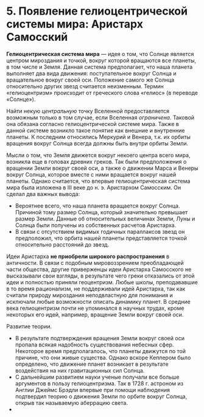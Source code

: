 # 5. Появление гелиоцентрической системы мира: Аристарх Самосский

**Гелиоцентрическая система мира** — идея о том, что Солнце является центром мироздания и точкой, вокруг которой вращаются все планеты, в том числе и Земля. Данная система предполагает, что наша планета выполняет два вида движения: поступательное вокруг Солнца и вращательное вокруг своей оси. Положение самого же Солнца относительно других звезд считается неизменным. Термин «гелиоцентризм» происходит от греческого слова «гелиос» (в переводе «Солнце»).

Найти некую *центральную* точку Вселенной предоставляется возможным только в том случае, если Вселенная *ограничена*. Таковой она обязана согласно гелиоцентрической системе мира. Также в данной системе возникло такое понятие как внешние и внутренние планеты. К последним относились Меркурий и Венера, т.к. их орбиты вращения вокруг Солнца всегда должны быть внутри орбиты Земли.

Мысли о том, что Земля движется вокруг некоего центра всего мира, возникла еще в головах древних греков. Так были предположения о вращении Земли вокруг своей оси, а также о движении Марса и Венеры вокруг Солнца, которое вместе с ними вращается вокруг нашей планеты. Однако считается, что впервые гелиоцентрическая система мира была изложена в III веке до н. э. Аристархом Самосским. Он сделал два важных вывода:
- Вероятнее всего, что наша планета вращается вокруг Солнца. Причиной тому размер Солнца, который значительно превышает размер Земли. Данные об относительных величинах Земли, Луны и Солнца были получены из собственных расчетов Аристарха.
- В связи с отсутствием видимых годичных параллаксов звезд он предположил, что орбита нашей планеты представляется точкой относительно расстояний до звезд.

Идеи Аристарха **не приобрели широкого распространения** в античности. В связи с подобным мировоззрением преобладающей части общества, другие приверженцы идеи Аристарха Самосского не высказывали свои взгляды, в результате чего греки отказались от этой идеи и полностью приняли геоцентризм. Любые школы, преподававшие в то время рационализм, не поддерживали идей Аристарха, так как считали природу мироздания неподвластную для понимания и исключали любые возможности описать динамику планет. В средние века гелиоцентризм почти не упоминался в научных трудах, кроме некоторых его идей, например, вращение Земли вокруг своей оси.

Развитие теории.
- В результате подтверждения вращения Земли вокруг своей оси пропала всякая надобность существования небесных сфер. Некоторое время предполагалось, что планеты движутся по той причине, что они живые существа. Однако вскоре Кеплером было определено, что движение планет возникает в результате воздействия на них гравитационных сил Солнца.
- С дальнейшим развитием науки ученые получали все больше аргументов в пользу гелиоцентризма. Так в 1728 г. астроном из Англии Джеймс Брэдли впервые при помощи наблюдения подтвердил теорию о движения Земли по орбите вокруг Солнца, открыв так называемую аберрацию света.
- 